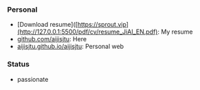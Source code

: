 <!--
**aijisjtu/aijisjtu** is a ✨ _special_ ✨ repository because its `README.md` (this file) appears on your GitHub profile.

-->

### Personal
* [Download resume]([https://sprout.vip](http://127.0.0.1:5500/pdf/cv/resume_JiAI_EN.pdf): My resume
* [github.com/aijisjtu](https://github.com/aijisjtu): Here
* [aijisjtu.github.io/aijisjtu](https://aijisjtu.github.io): Personal web


### Status
* passionate
